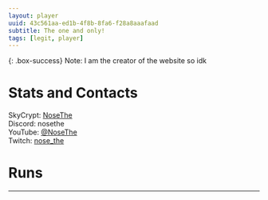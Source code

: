 ```yaml
---
layout: player
uuid: 43c561aa-ed1b-4f8b-8fa6-f28a8aaafaad
subtitle: The one and only!
tags: [legit, player]
---
```


{: .box-success}
Note: I am the creator of the website so idk

# Stats and Contacts
SkyCrypt: [NoseThe](https://sky.shiiyu.moe/stats/NoseThe/Raspberry)  
Discord: nosethe  
YouTube: [@NoseThe](https://www.youtube.com/@NoseThe)  
Twitch: [nose_the](https://www.twitch.tv/nose_the)  

# Runs
---
